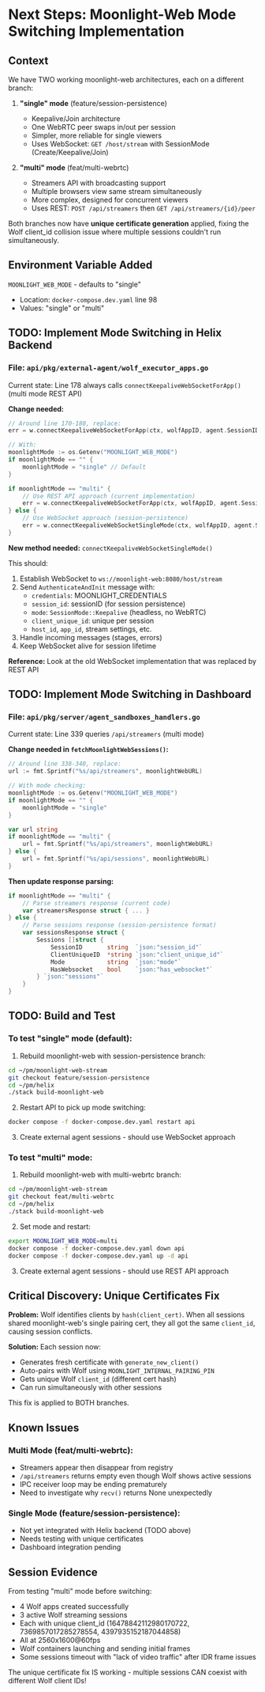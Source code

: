 # Next Steps: Moonlight-Web Mode Switching Implementation

## Context

We have TWO working moonlight-web architectures, each on a different branch:

1. **"single" mode** (feature/session-persistence)
   - Keepalive/Join architecture
   - One WebRTC peer swaps in/out per session
   - Simpler, more reliable for single viewers
   - Uses WebSocket: `GET /host/stream` with SessionMode (Create/Keepalive/Join)

2. **"multi" mode** (feat/multi-webrtc)
   - Streamers API with broadcasting support
   - Multiple browsers view same stream simultaneously
   - More complex, designed for concurrent viewers
   - Uses REST: `POST /api/streamers` then `GET /api/streamers/{id}/peer`

Both branches now have **unique certificate generation** applied, fixing the Wolf client_id collision issue where multiple sessions couldn't run simultaneously.

## Environment Variable Added

`MOONLIGHT_WEB_MODE` - defaults to "single"
- Location: `docker-compose.dev.yaml` line 98
- Values: "single" or "multi"

## TODO: Implement Mode Switching in Helix Backend

### File: `api/pkg/external-agent/wolf_executor_apps.go`

Current state: Line 178 always calls `connectKeepaliveWebSocketForApp()` (multi mode REST API)

**Change needed:**

```go
// Around line 170-180, replace:
err = w.connectKeepaliveWebSocketForApp(ctx, wolfAppID, agent.SessionID, displayWidth, displayHeight, displayRefreshRate)

// With:
moonlightMode := os.Getenv("MOONLIGHT_WEB_MODE")
if moonlightMode == "" {
    moonlightMode = "single" // Default
}

if moonlightMode == "multi" {
    // Use REST API approach (current implementation)
    err = w.connectKeepaliveWebSocketForApp(ctx, wolfAppID, agent.SessionID, displayWidth, displayHeight, displayRefreshRate)
} else {
    // Use WebSocket approach (session-persistence)
    err = w.connectKeepaliveWebSocketSingleMode(ctx, wolfAppID, agent.SessionID, displayWidth, displayHeight, displayRefreshRate)
}
```

**New method needed:** `connectKeepaliveWebSocketSingleMode()`

This should:
1. Establish WebSocket to `ws://moonlight-web:8080/host/stream`
2. Send `AuthenticateAndInit` message with:
   - `credentials`: MOONLIGHT_CREDENTIALS
   - `session_id`: sessionID (for session persistence)
   - `mode`: `SessionMode::Keepalive` (headless, no WebRTC)
   - `client_unique_id`: unique per session
   - `host_id`, `app_id`, stream settings, etc.
3. Handle incoming messages (stages, errors)
4. Keep WebSocket alive for session lifetime

**Reference:** Look at the old WebSocket implementation that was replaced by REST API

## TODO: Implement Mode Switching in Dashboard

### File: `api/pkg/server/agent_sandboxes_handlers.go`

Current state: Line 339 queries `/api/streamers` (multi mode)

**Change needed in `fetchMoonlightWebSessions()`:**

```go
// Around line 338-340, replace:
url := fmt.Sprintf("%s/api/streamers", moonlightWebURL)

// With mode checking:
moonlightMode := os.Getenv("MOONLIGHT_WEB_MODE")
if moonlightMode == "" {
    moonlightMode = "single"
}

var url string
if moonlightMode == "multi" {
    url = fmt.Sprintf("%s/api/streamers", moonlightWebURL)
} else {
    url = fmt.Sprintf("%s/api/sessions", moonlightWebURL)
}
```

**Then update response parsing:**

```go
if moonlightMode == "multi" {
    // Parse streamers response (current code)
    var streamersResponse struct { ... }
} else {
    // Parse sessions response (session-persistence format)
    var sessionsResponse struct {
        Sessions []struct {
            SessionID       string  `json:"session_id"`
            ClientUniqueID  *string `json:"client_unique_id"`
            Mode            string  `json:"mode"`
            HasWebsocket    bool    `json:"has_websocket"`
        } `json:"sessions"`
    }
}
```

## TODO: Build and Test

### To test "single" mode (default):

1. Rebuild moonlight-web with session-persistence branch:
```bash
cd ~/pm/moonlight-web-stream
git checkout feature/session-persistence
cd ~/pm/helix
./stack build-moonlight-web
```

2. Restart API to pick up mode switching:
```bash
docker compose -f docker-compose.dev.yaml restart api
```

3. Create external agent sessions - should use WebSocket approach

### To test "multi" mode:

1. Rebuild moonlight-web with multi-webrtc branch:
```bash
cd ~/pm/moonlight-web-stream
git checkout feat/multi-webrtc
cd ~/pm/helix
./stack build-moonlight-web
```

2. Set mode and restart:
```bash
export MOONLIGHT_WEB_MODE=multi
docker compose -f docker-compose.dev.yaml down api
docker compose -f docker-compose.dev.yaml up -d api
```

3. Create external agent sessions - should use REST API approach

## Critical Discovery: Unique Certificates Fix

**Problem:** Wolf identifies clients by `hash(client_cert)`. When all sessions shared moonlight-web's single pairing cert, they all got the same `client_id`, causing session conflicts.

**Solution:** Each session now:
- Generates fresh certificate with `generate_new_client()`
- Auto-pairs with Wolf using `MOONLIGHT_INTERNAL_PAIRING_PIN`
- Gets unique Wolf `client_id` (different cert hash)
- Can run simultaneously with other sessions

This fix is applied to BOTH branches.

## Known Issues

### Multi Mode (feat/multi-webrtc):
- Streamers appear then disappear from registry
- `/api/streamers` returns empty even though Wolf shows active sessions
- IPC receiver loop may be ending prematurely
- Need to investigate why `recv()` returns None unexpectedly

### Single Mode (feature/session-persistence):
- Not yet integrated with Helix backend (TODO above)
- Needs testing with unique certificates
- Dashboard integration pending

## Session Evidence

From testing "multi" mode before switching:
- 4 Wolf apps created successfully
- 3 active Wolf streaming sessions
- Each with unique client_id (16478842112980170722, 7369857017285278554, 4397935152187044858)
- All at 2560x1600@60fps
- Wolf containers launching and sending initial frames
- Some sessions timeout with "lack of video traffic" after IDR frame issues

The unique certificate fix IS working - multiple sessions CAN coexist with different Wolf client IDs!
